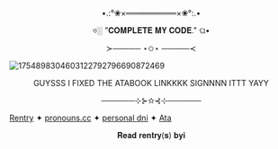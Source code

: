 



<p align="center">
  •.:°❀×═════════×❀°:.•
</p>



 <p align="center">
ও░ "𝐂𝐎𝐌𝐏𝐋𝐄𝐓𝐄 𝐌𝐘 𝐂𝐎𝐃𝐄." ଘ•
</p>

<p align="center">
≻───── ⋆✩⋆ ─────≺
</p>

![1754898304603122792796690872469](https://github.com/user-attachments/assets/9c725265-fffe-4b6d-a219-017d2ef6dc17)

<p align="center">
GUYSSS I FIXED THE ATABOOK LINKKKK SIGNNNN ITTT YAYY
<p>

<p align="center">
──────⊹⊱✫⊰⊹──────
</p>

[Rentry](https://rentry.co/MyFedoraAndHisFedora) ✦ [pronouns.cc](https://pronouns.cc/@RADIANT_DAY)  ✦ [personal dni](https://rentry.co/q78ggnub) ✦ [Ata](https://zerohorizons.atabook.org/)

<p align="center">
𝐑𝐞𝐚𝐝 𝐫𝐞𝐧𝐭𝐫𝐲(𝐬) 𝐛𝐲𝐢
</p>
